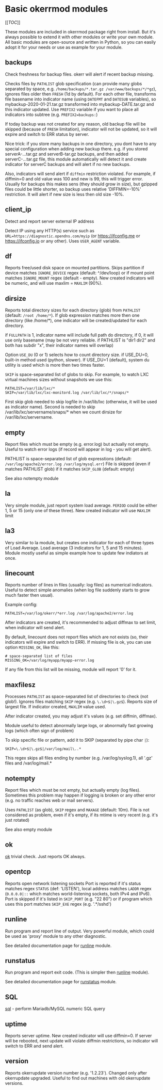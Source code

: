 # Basic okerrmod modules

[[_TOC_]]

These modules are included in okerrmod package right from install. But it's always possible to extend it with other modules or write your own module. All basic modules are open-source and written in Python, so you can easily adopt it for your needs or use as example for your module.

## backups
Check freshness for backup files. okerr will alert if recent backup missing.

Checks files by `PATHLIST` glob specification (can provide many globs separated by space, e.g. `/home/backups/*.tar.gz /var/www/backups/*/*gz`), ignores files older then `FRESH` (1d by default). For each other file, transforms file basename into indicator name (using `DATEFMT` and `DATESUB` variables), so mybackup-2020-01-21.tar.gz transformed into mybackup-DATE.tar.gz and this indicator updated. Use `PREFIX2` variable if you want to place all indicators into subtree (e.g. `PREFIX2=backups:`)

If today backup was not created for any reason, old backup file will be skipped (because of `FRESH` limitation), indicator will not be updated, so it will expire and switch to ERR status by server.

Nice trick: if you store many backups in one directory, you dont have to any special configuration when adding new backup there. e.g. if you stored serverA-...tar.gz and serverB-tar.gz backups, and then added serverC-...tar.gz file, this module automatically will detect it and create indicator for serverC backups and will alert if no new backups.

Also, indicators will send alert if `diffmin` restriction violated. For example, if diffmin=0 and old value was 100 and new is 99, this will trigger error. Usually for backups this makes sens (they should grow in size), but gzipped files could be little shorter, so backup uses relative 'DIFFMIN=-10%' restriction. It will alert if new size is less then old size -10%.

## client_ip
Detect and report server external IP address

Detect IP using any HTTP(s) service such as `URL=https://diagnostic.opendns.com/myip` (or https://ifconfig.me or https://ifconfig.io or any other). Uses `USER_AGENT` variable.


## df
Reports free/used disk space on mounted partitions. Skips partition if device matches `IGNORE_DEVICE` regex (default: ^/dev/loop) or if mount point matches `IGNORE_MOUNT` regex (default - empty). New created indicators will be numeric, and will use maxlim = `MAXLIM` (90%).


## dirsize
Reports total directory sizes for each directory (glob) from `PATHLIST` (default: `/root /home/*`). If glob expression matches more then one directory (like /home/*), one indicator will be created/updated for each directory.

if `FULLPATH` is 1, indicator name will include full path do directory, if 0, it will use only basename (may be not very reliable. if PATHLIST is "dir1 dir2" and both has subdir "x", their indicator names will overlap)

Option `USE_DU` (0 or 1) selects how to count directory size. if USE_DU=0, built-in method used (python, slower).  If USE_DU=1 (default), system du utility is used which is more then two times faster.

`SKIP` is space-separated list of globs to skip. For example, to watch LXC virtual machines sizes without snapshots we use this:
~~~
PATHLIST=/var/lib/lxc/*
SKIP=/var/lib/lxc/lxc-monitord.log /var/lib/lxc/*/snaps/*
~~~
First skip glob needed to skip logfile in /var/lib/lxc (otherwise, it will be used as indicator name). Second is needed to skip /var/lib/lxc/servername/snaps/* when we count dirsize for /var/lib/lxc/servername.


## empty
Report files which must be empty (e.g. error.log) but actually not empty. Useful to watch error logs (if record will appear in log - you will get alert).

PATHLIST is space-separated list of glob expresstions (default: `/var/log/apache2/error.log /var/log/mysql.err`)
File is skipped (even if matches PATHLIST glob) if it matches `SKIP_GLOB` (default: empty)

See also notempty module


## la
Very simple module, just report system load average. `PERIOD` could be either 1, 5 or 15 (only one of these three).
New created indicator will use `MAXLIM` limit

## la3
Very similar to la module, but creates one indicator for each of three types of Load Average.
Load average (3 indicators for 1, 5 and 15 minutes). Module mostly useful as simple example how to update few indiators at once. 

## linecount
Reports number of lines in files (usually: log files) as numerical indicators. Useful to detect simple anomalies (when log file suddenly starts to grow much faster then usual).

Example config:
~~~
PATHLIST=/var/log/okerr/*err.log /var/log/apache2/error.log
~~~

After indicators are created, it's recommended to adjust diffmax to set limit, when indicator will send alert.

By default, linecount does not report files which are not exists (so, their indicators will expire and switch to ERR). If missing file is ok, you can use option `MISSING_OK`, like this:
~~~
# space-separated list of files
MISSING_OK=/var/log/myapp/myapp-error.log
~~~
If any file from this list will be missing, module will report '0' for it.

## maxfilesz
Processes `PATHLIST` as space-separated list of directories to check (not glob!). Ignores files matching `SKIP` regex (e.g. `\.\d+$|\.gz$`). Reports size of largest file. If indicator created, `MAXLIM` value used.

After indicator created, you may adjust it's values (e.g. set diffmin, diffmax).

Module useful to detect abnormally large logs, or abnormally fast growing logs (which often sign of problem)

To skip specific file or pattern, add it to SKIP (separated by pipe char `|`):
~~~
SKIP=\.\d+$|\.gz$|/var/log/mail\..*
~~~
This regex skips all files ending by number (e.g. /var/log/syslog.1), all '.gz' files and /var/log/mail.*

## notempty

Report files which must be not empty, but actually empty (log files). Sometimes this problem may happen if logging is broken or any other error (e.g. no traffic reaches web or mail servers). 

Uses `PATHLIST` (as glob), `SKIP` regex and `MAXAGE` (default: 10m). File is not considered as problem, even if it's empty, if its mtime is very recent (e.g. it's just rotated)

See also empty module

## ok
[ok](checks/ok) trivial check. Just reports OK always.

## opentcp
Reports open network listening sockets
Port is reported if it's status matches regex `STATUS` (def: 'LISTEN'), local address matches `LADDR` regex (`0.0.0.0|::` which matches world-listening sockets, both IPv4 and IPv6). Port is skipped if it's listed in `SKIP_PORT` (e.g. "22 80") or if program which uses this port matches `SKIP_EXE` regex (e.g. '.*/sshd')

## runline
Run program and report line of output. Very powerful module, which could be used as 'proxy' module to any other diagnostic.

See detailed documentation page for [runline](checks/runline) module.

## runstatus
Run program and report exit code. (This is simpler then [runline](checks/runline) module).

See detailed documentation page for [runstatus](checks/runstatus) module.

## SQL
[sql](checks/sql) - perform Mariadb/MySQL numeric SQL query

## uptime 
Reports server uptime. New created indicator will use diffmin=0. If server will be rebooted, next update will violate diffmin restrictions, so indicator will switch to ERR and send alert.

## version
Reports okerrupdate version number (e.g. '1.2.23'). Changed only after okerrupdate upgraded. Useful to find out machines with old okerrupdate versions.
